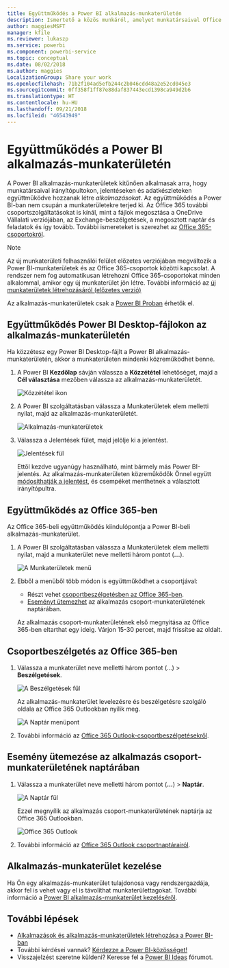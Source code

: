 ```yaml
---
title: Együttműködés a Power BI alkalmazás-munkaterületén
description: Ismertető a közös munkáról, amelyet munkatársaival Office 365-szolgáltatásokkal vagy Power BI Desktop-fájlokon az alkalmazás-munkaterületen végezhet, mint amilyen a fájlok megosztása a OneDrive Vállalati verzióban, az Exchange-beszélgetések, a naptár és a feladatok.
author: maggiesMSFT
manager: kfile
ms.reviewer: lukaszp
ms.service: powerbi
ms.component: powerbi-service
ms.topic: conceptual
ms.date: 08/02/2018
ms.author: maggies
LocalizationGroup: Share your work
ms.openlocfilehash: 71b2f104ad5efb244c2b046cdd48a2e52cd045e3
ms.sourcegitcommit: 0ff358f1ff87e88daf837443ecd1398ca949d2b6
ms.translationtype: HT
ms.contentlocale: hu-HU
ms.lasthandoff: 09/21/2018
ms.locfileid: "46543949"
---
```

# <a name="collaborate-in-your-power-bi-app-workspace"></a>Együttműködés a Power BI alkalmazás-munkaterületén
A Power BI alkalmazás-munkaterületek kitűnően alkalmasak arra, hogy munkatársaival irányítópultokon, jelentéseken és adatkészleteken együttműködve hozzanak létre *alkalmazásokat*. Az együttműködés a Power BI-ban nem csupán a munkaterületekre terjed ki. Az Office 365 további csoportszolgáltatásokat is kínál, mint a fájlok megosztása a OneDrive Vállalati verziójában, az Exchange-beszélgetések, a megosztott naptár és feladatok és így tovább. További ismereteket is szerezhet az [Office 365-csoportokról](https://support.office.com/article/Create-a-group-in-Office-365-7124dc4c-1de9-40d4-b096-e8add19209e9).

> [!NOTE]
> Az új munkaterületi felhasználói felület előzetes verziójában megváltozik a Power BI-munkaterületek és az Office 365-csoportok közötti kapcsolat. A rendszer nem fog automatikusan létrehozni Office 365-csoportokat minden alkalommal, amikor egy új munkaterület jön létre. További információ az [új munkaterületek létrehozásáról (előzetes verzió)](service-create-the-new-workspaces.md)

Az alkalmazás-munkaterületek csak a [Power BI Proban](service-free-vs-pro.md) érhetők el.

## <a name="collaborate-on-power-bi-desktop-files-in-your-app-workspace"></a>Együttműködés Power BI Desktop-fájlokon az alkalmazás-munkaterületén
Ha közzétesz egy Power BI Desktop-fájlt a Power BI alkalmazás-munkaterületén, akkor a munkaterületen mindenki közreműködhet benne.

1. A Power BI **Kezdőlap** sávján válassza a **Közzététel** lehetőséget, majd a **Cél választása** mezőben válassza az alkalmazás-munkaterületét.
   
    ![Közzététel ikon](media/service-collaborate-power-bi-workspace/power-bi-group-publish-pbix.png)
2. A Power BI szolgáltatásban válassza a Munkaterületek elem melletti nyilat, majd az alkalmazás-munkaterületét.
   
    ![Alkalmazás-munkaterületek](media/service-collaborate-power-bi-workspace/power-bi-workspace-nav-arrow.png)
3. Válassza a Jelentések fület, majd jelölje ki a jelentést.
   
    ![Jelentések fül](media/service-collaborate-power-bi-workspace/power-bi-workspace-report.png)
   
    Ettől kezdve ugyanúgy használható, mint bármely más Power BI-jelentés. Az alkalmazás-munkaterületen közreműködők Önnel együtt [módosíthatják a jelentést](consumer/end-user-reports.md), és csempéket menthetnek a választott irányítópultra.

## <a name="collaborate-in-office-365"></a>Együttműködés az Office 365-ben
Az Office 365-beli együttműködés kiindulópontja a Power BI-beli alkalmazás-munkaterület.

1. A Power BI szolgáltatásban válassza a Munkaterületek elem melletti nyilat, majd a munkaterület neve melletti három pontot (**...**). 
   
   ![A Munkaterületek menü](media/service-collaborate-power-bi-workspace/power-bi-app-ellipsis.png)
2. Ebből a menüből több módon is együttműködhet a csoportjával: 
   
   * Részt vehet [csoportbeszélgetésben az Office 365-ben](service-collaborate-power-bi-workspace.md#have-a-group-conversation-in-office-365).
   * [Eseményt ütemezhet](service-collaborate-power-bi-workspace.md#schedule-an-event-on-the-group-workspace-calendar) az alkalmazás csoport-munkaterületének naptárában.
   
   Az alkalmazás csoport-munkaterületének első megnyitása az Office 365-ben eltarthat egy ideig. Várjon 15-30 percet, majd frissítse az oldalt.

## <a name="have-a-group-conversation-in-office-365"></a>Csoportbeszélgetés az Office 365-ben
1. Válassza a munkaterület neve melletti három pontot (...) \> **Beszélgetések**. 
   
    ![A Beszélgetések fül](media/service-collaborate-power-bi-workspace/power-bi-app-ellipsis.png)
   
   Az alkalmazás-munkaterület levelezésre és beszélgetésre szolgáló oldala az Office 365 Outlookban nyílik meg.
   
   ![A Naptár menüpont](media/service-collaborate-power-bi-workspace/pbi_grps_o365convo.png)
2. További információ az [Office 365 Outlook-csoportbeszélgetésekről](https://support.office.com/Article/Have-a-group-conversation-a0482e24-a769-4e39-a5ba-a7c56e828b22).

## <a name="schedule-an-event-on-the-apps-group-workspace-calendar"></a>Esemény ütemezése az alkalmazás csoport-munkaterületének naptárában
1. Válassza a munkaterület neve melletti három pontot (**...**) \> **Naptár**. 
   
   ![A Naptár fül](media/service-collaborate-power-bi-workspace/power-bi-app-ellipsis.png)
   
   Ezzel megnyílik az alkalmazás csoport-munkaterületének naptárja az Office 365 Outlookban.
   
   ![Office 365 Outlook](media/service-collaborate-power-bi-workspace/pbi_grps_o365_calendar.png)
2. További információ az [Office 365 Outlook csoportnaptárairól](https://support.office.com/Article/Add-edit-and-subscribe-to-group-events-0cf1ad68-1034-4306-b367-d75e9818376a).

## <a name="manage-an-app-workspace"></a>Alkalmazás-munkaterület kezelése
Ha Ön egy alkalmazás-munkaterület tulajdonosa vagy rendszergazdája, akkor fel is vehet vagy el is távolíthat munkaterülettagokat. További információ a [Power BI alkalmazás-munkaterület kezeléséről](service-manage-app-workspace-in-power-bi-and-office-365.md).

## <a name="next-steps"></a>További lépések
* [Alkalmazások és alkalmazás-munkaterületek létrehozása a Power BI-ban](consumer/end-user-create-apps.md)
* További kérdései vannak? [Kérdezze a Power BI-közösséget!](http://community.powerbi.com/)
* Visszajelzést szeretne küldeni? Keresse fel a [Power BI Ideas](https://ideas.powerbi.com/forums/265200-power-bi) fórumot.

